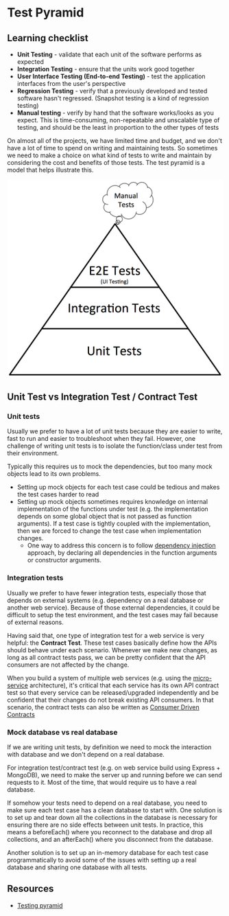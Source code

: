 # Test Pyramid

## Learning checklist

* **Unit Testing** - validate that each unit of the software performs as expected
* **Integration Testing** - ensure that the units work good together
* **User Interface Testing \(End-to-end Testing\)** - test the application interfaces from the user's perspective
* **Regression Testing** - verify that a previously developed and tested software hasn't regressed. \(Snapshot testing is a kind of regression testing\)
* **Manual testing** - verify by hand that the software works/looks as you expect. This is time-consuming, non-repeatable and unscalable type of testing, and should be the least in proportion to the other types of tests

On almost all of the projects, we have limited time and budget, and we don't have a lot of time to spend on writing and maintaining tests. So sometimes we need to make a choice on what kind of tests to write and maintain by considering the cost and benefits of those tests. The test pyramid is a model that helps illustrate this.

![](../.gitbook/assets/testing_pyramid.jpg)

## Unit Test vs Integration Test / Contract Test

### Unit tests

Usually we prefer to have a lot of unit tests because they are easier to write, fast to run and easier to troubleshoot when they fail. However, one challenge of writing unit tests is to isolate the function/class under test from their environment.

Typically this requires us to mock the dependencies, but too many mock objects lead to its own problems.

* Setting up mock objects for each test case could be tedious and makes the test cases harder to read
* Setting up mock objects sometimes requires knowledge on internal implementation of the functions under test \(e.g. the implementation depends on some global object that is not passed as function arguments\). If a test case is tightly coupled with the implementation, then we are forced to change the test case when implementation changes. 
  * One way to address this concern is to follow [dependency injection](https://en.wikipedia.org/wiki/Dependency_injection) approach, by declaring all dependencies in the function arguments or constructor arguments.

### Integration tests

Usually we prefer to have fewer integration tests, especially those that depends on external systems \(e.g. dependency on a real database or another web service\). Because of those external dependencies, it could be difficult to setup the test environment, and the test cases may fail because of external reasons.

Having said that, one type of integration test for a web service is very helpful: the **Contract Test**. These test cases basically define how the APIs should behave under each scenario. Whenever we make new changes, as long as all contract tests pass, we can be pretty confident that the API consumers are not affected by the change.

When you build a system of multiple web services \(e.g. using the [micro-service](https://en.wikipedia.org/wiki/Microservices) architecture\), it's critical that each service has its own API contract test so that every service can be released/upgraded independently and be confident that their changes do not break existing API consumers. In that scenario, the contract tests can also be written as [Consumer Driven Contracts](https://www.martinfowler.com/articles/consumerDrivenContracts.html)

### Mock database vs real database

If we are writing unit tests, by definition we need to mock the interaction with database and we don't depend on a real database.

For integration test/contract test \(e.g. on web service build using Express + MongoDB\), we need to make the server up and running before we can send requests to it. Most of the time, that would require us to have a real database.

If somehow your tests need to depend on a real database, you need to make sure each test case has a clean database to start with. One solution is to set up and tear down all the collections in the database is necessary for ensuring there are no side effects between unit tests. In practice, this means a beforeEach\(\) where you reconnect to the database and drop all collections, and an afterEach\(\) where you disconnect from the database.

Another solution is to set up an in-memory database for each test case programmatically to avoid some of the issues with setting up a real database and sharing one database with all tests.

## Resources

* [Testing pyramid](https://martinfowler.com/bliki/TestPyramid.html)

